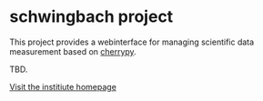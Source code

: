 # schwingbach project

This project provides a webinterface for managing scientific data measurement based on 
[cherrypy](https://github.com/cherrypy/cherrypy).

TBD.

[Visit the institiute homepage](http://www.uni-giessen.de/faculties/f09/institutes/ilr/hydro?set_language=en)
